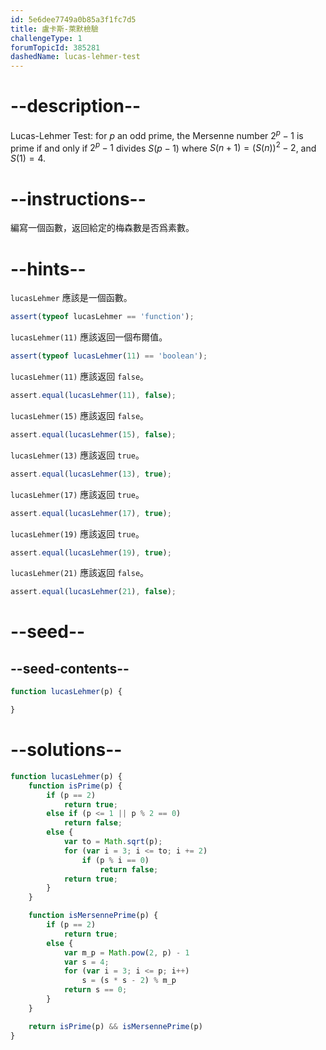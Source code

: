 ```yaml
---
id: 5e6dee7749a0b85a3f1fc7d5
title: 盧卡斯-萊默檢驗
challengeType: 1
forumTopicId: 385281
dashedName: lucas-lehmer-test
---
```


# --description--

Lucas-Lehmer Test: for $p$ an odd prime, the Mersenne number $2^p-1$ is prime if and only if $2^p-1$ divides $S(p-1)$ where $S(n+1)=(S(n))^2-2$, and $S(1)=4$.

# --instructions--

編寫一個函數，返回給定的梅森數是否爲素數。

# --hints--

`lucasLehmer` 應該是一個函數。

```js
assert(typeof lucasLehmer == 'function');
```

`lucasLehmer(11)` 應該返回一個布爾值。

```js
assert(typeof lucasLehmer(11) == 'boolean');
```

`lucasLehmer(11)` 應該返回 `false`。

```js
assert.equal(lucasLehmer(11), false);
```

`lucasLehmer(15)` 應該返回 `false`。

```js
assert.equal(lucasLehmer(15), false);
```

`lucasLehmer(13)` 應該返回 `true`。

```js
assert.equal(lucasLehmer(13), true);
```

`lucasLehmer(17)` 應該返回 `true`。

```js
assert.equal(lucasLehmer(17), true);
```

`lucasLehmer(19)` 應該返回 `true`。

```js
assert.equal(lucasLehmer(19), true);
```

`lucasLehmer(21)` 應該返回 `false`。

```js
assert.equal(lucasLehmer(21), false);
```

# --seed--

## --seed-contents--

```js
function lucasLehmer(p) {

}
```

# --solutions--

```js
function lucasLehmer(p) {
    function isPrime(p) {
        if (p == 2)
            return true;
        else if (p <= 1 || p % 2 == 0)
            return false;
        else {
            var to = Math.sqrt(p);
            for (var i = 3; i <= to; i += 2)
                if (p % i == 0)
                    return false;
            return true;
        }
    }

    function isMersennePrime(p) {
        if (p == 2)
            return true;
        else {
            var m_p = Math.pow(2, p) - 1
            var s = 4;
            for (var i = 3; i <= p; i++)
                s = (s * s - 2) % m_p
            return s == 0;
        }
    }

    return isPrime(p) && isMersennePrime(p)
}
```
